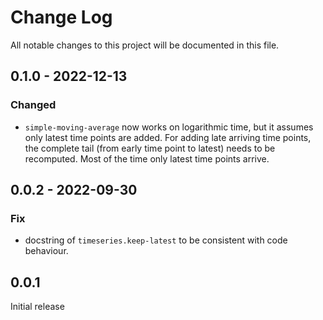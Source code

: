 # Change Log
All notable changes to this project will be documented in this file.

## 0.1.0 - 2022-12-13
### Changed
- `simple-moving-average` now works on logarithmic time, but it assumes only latest time points are added. For adding late arriving time points, the complete tail (from early time point to latest) needs to be recomputed. Most of the time only latest time points arrive.

## 0.0.2 - 2022-09-30
### Fix
- docstring of `timeseries.keep-latest` to be consistent with code behaviour.

## 0.0.1

Initial release